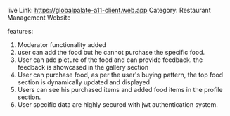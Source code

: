 live Link: https://globalpalate-a11-client.web.app
Category: Restaurant Management Website

features:
1. Moderator functionality added
2. user can add the food but he cannot purchase the specific food.
3. User can add picture of the food and can provide feedback. the feedback is showcased in the gallery section
4. User can purchase food, as per the user's buying pattern, the top food section is dynamically updated and displayed
5. Users can see his purchased items and added food items in the profile section.
6. User specific data are highly secured with jwt authentication system.
